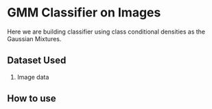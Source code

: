 #  GMM Classifier on Images
Here we are building classifier using class conditional densities as the Gaussian Mixtures.

## Dataset Used
1. Image data

## How to use


